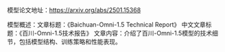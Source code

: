 模型论文地址：https://arxiv.org/abs/2501.15368

模型概述：文章标题：《Baichuan-Omni-1.5 Technical Report》
中文文章标题：《百川-Omni-1.5技术报告》
文章内容：介绍了百川-Omni-1.5模型的技术细节，包括模型结构、训练策略和性能表现。
